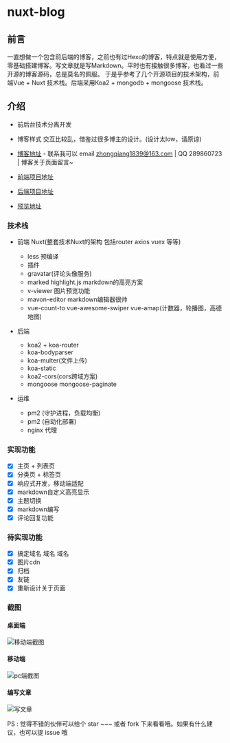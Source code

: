 # nuxt-blog

## 前言
   一直想做一个包含前后端的博客，之前也有过Hexo的博客，特点就是使用方便，零基础搭建博客。写文章就是写Markdown。平时也有接触很多博客，也看过一些开源的博客源码，总是莫名的佩服。 于是乎参考了几个开源项目的技术架构，前端Vue + Nuxt 技术栈。后端采用Koa2 + mongodb + mongoose 技术栈。 

## 介绍
- 前后台技术分离开发
- 博客样式 交互比较乱，借鉴过很多博主的设计。(设计太low，请原谅)

- [博客地址](http://119.27.163.168/) - 联系我可以 email zhongqiang1839@163.com | QQ 289860723 | 博客关于页面留言~
- [前端项目地址](https://gitee.com/zhongqiang1839/nuxt-blog)
- [后端项目地址](https://gitee.com/zhongqiang1839/api-server)
- [预览地址](http://119.27.163.168/)

### 技术栈

- 前端 Nuxt(整套技术Nuxt的架构 包括router axios vuex 等等)
  - less 预编译
  - 插件
  - gravatar(评论头像服务)
  - marked highlight.js markdown的高亮方案
  - v-viewer 图片预览功能
  - mavon-editor markdown编辑器很帅
  - vue-count-to vue-awesome-swiper vue-amap(计数器，轮播图，高德地图)
  
- 后端 
  - koa2 + koa-router
  - koa-bodyparser
  - koa-multer(文件上传)
  - koa-static
  - koa2-cors(cors跨域方案)
  - mongoose mongoose-paginate  
  
- 运维
  - pm2 (守护进程，负载均衡)
  - pm2 (自动化部署)
  - nginx 代理
    
  
### 实现功能

- [x] 主页 + 列表页
- [x] 分类页 + 标签页
- [x] 响应式开发，移动端适配
- [x] markdown自定义高亮显示
- [x] 主题切换 
- [x] markdown编写
- [x] 评论回复功能

### 待实现功能

- [x] 搞定域名 域名 域名
- [x] 图片cdn
- [x] 归档
- [x] 友链
- [x] 重新设计关于页面

### 截图

#### 桌面端
![移动端截图](http://119.27.163.168:1839/uploads/1555319245650.gif)
#### 移动端
![pc端截图](http://119.27.163.168:1839/uploads/1555064469202.gif)
#### 编写文章
![写文章](http://119.27.163.168:1839/uploads/1555318770365.gif)

PS : 觉得不错的伙伴可以给个 star ~~~ 或者 fork 下来看看哦。如果有什么建议，也可以提 issue 哦

